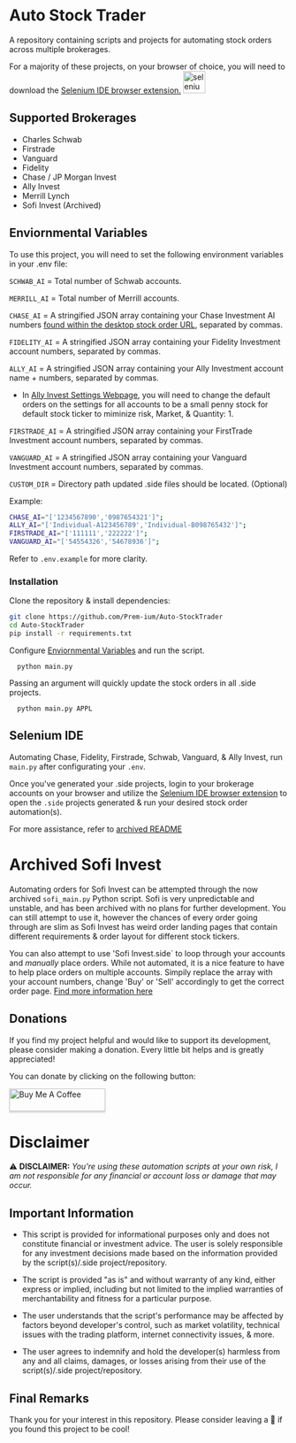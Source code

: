# Auto Stock Trader

A repository containing scripts and projects for automating stock orders across multiple brokerages.


For a majority of these projects, on your browser of choice, you will need to download the [Selenium IDE browser extension.](https://github.com/SeleniumHQ/selenium-ide)  <a href="https://www.selenium.dev/selenium-ide/" target="_blank"
rel="noreferrer"> <img
src="https://raw.githubusercontent.com/detain/svg-logos/780f25886640cef088af994181646db2f6b1a3f8/svg/selenium-logo.svg"
alt="selenium" width="40" height="40" /></a>

## Supported Brokerages
- Charles Schwab 
- Firstrade
- Vanguard
- Fidelity
- Chase / JP Morgan Invest
- Ally Invest
- Merrill Lynch
- Sofi Invest (Archived)

## Enviornmental Variables

To use this project, you will need to set the following environment variables in your .env file:

`SCHWAB_AI` = Total number of Schwab accounts.

`MERRILL_AI` = Total number of Merrill accounts.

`CHASE_AI` = A stringified JSON array containing your Chase Investment AI numbers 
[found within the desktop stock order URL](https://user-images.githubusercontent.com/80719066/216079858-746af166-8387-41ad-9564-dd0c6285eb39.png), separated by commas.

`FIDELITY_AI` = A stringified JSON array containing your Fidelity Investment account numbers, separated by commas.

`ALLY_AI` = A stringified JSON array containing your Ally Investment account name + numbers, separated by commas.

   - In [Ally Invest Settings Webpage](https://live.invest.ally.com/settings), you will need to change the default orders on the settings for all accounts to be a small penny stock for default stock ticker to miminize risk, Market, & Quantity: 1.

`FIRSTRADE_AI` = A stringified JSON array containing your FirstTrade Investment account numbers, separated by commas.

`VANGUARD_AI` = A stringified JSON array containing your Vanguard Investment account numbers, separated by commas.


`CUSTOM_DIR` = Directory path updated .side files should be located. (Optional)

Example:

```bash
CHASE_AI="['1234567890','0987654321']";
ALLY_AI="['Individual-A123456789','Individual-B098765432']";
FIRSTRADE_AI="['111111','222222']";
VANGUARD_AI="['54554326','54678936']";
```
Refer to `.env.example` for more clarity. 

### Installation

Clone the repository & install dependencies:

```bash
git clone https://github.com/Prem-ium/Auto-StockTrader
cd Auto-StockTrader
pip install -r requirements.txt
```

Configure [Enviornmental Variables](https://github.com/Prem-ium/Auto-StockTrader#enviornmental-variables) and run the script.
```
  python main.py
```

Passing an argument will quickly update the stock orders in all .side projects.
```
  python main.py APPL
```
## Selenium IDE
Automating Chase, Fidelity, Firstrade, Schwab, Vanguard, & Ally Invest, run `main.py` after configurating your `.env`.

Once you've generated your .side projects, login to your brokerage accounts on your browser and utilize the [Selenium IDE browser extension](https://github.com/SeleniumHQ/selenium-ide) to open the `.side` projects generated & run your desired stock order automation(s).

For more assistance, refer to [archived README](https://github.com/Prem-ium/Auto-StockTrader/blob/main/src/X_Archive/README.MD)

# Archived Sofi Invest

Automating orders for Sofi Invest can be attempted through the now archived `sofi_main.py` Python script. 
Sofi is very unpredictable and unstable, and has been archived with no plans for further development.
You can still attempt to use it, however the chances of every order going through are slim as Sofi Invest has weird order landing pages that contain different requirements & order layout for different stock tickers.

You can also attempt to use 'Sofi Invest.side` to loop through your accounts and *manually* place orders. While not automated, it is a nice feature to have to help place orders on multiple accounts. Simpily replace the array with your account numbers, change 'Buy' or 'Sell' accordingly to get the correct order page.
[Find more information here](https://github.com/Prem-ium/Auto-StockTrader/blob/main/src/X_Archive/README.MD#sofi-invest-automation)

## Donations
If you find my project helpful and would like to support its development, please consider making a donation. Every little bit helps and is greatly appreciated!

You can donate by clicking on the following button:

<a href="https://www.buymeacoffee.com/prem.ium" target="_blank"><img src="https://raw.githubusercontent.com/Prem-ium/youtube-analytics-bot/main/output-examples/media/coffee-logo.png" alt="Buy Me A Coffee" style="height: 41px !important;width: 174px !important;box-shadow: 0px 3px 2px 0px rgba(190, 190, 190, 0.5) !important;-webkit-box-shadow: 0px 3px 2px 0px rgba(190, 190, 190, 0.5) !important;" ></a>

# Disclaimer

⚠️ **DISCLAIMER:** _You're using these automation scripts at your own risk, I am not responsible for any financial or account loss or damage that may occur._

## Important Information

- This script is provided for informational purposes only and does not constitute financial or investment advice. The user is solely responsible for any investment decisions made based on the information provided by the script(s)/.side project/repository.

- The script is provided "as is" and without warranty of any kind, either express or implied, including but not limited to the implied warranties of merchantability and fitness for a particular purpose.

- The user understands that the script's performance may be affected by factors beyond developer's control, such as market volatility, technical issues with the trading platform, internet connectivity issues, & more.

- The user agrees to indemnify and hold the developer(s) harmless from any and all claims, damages, or losses arising from their use of the script(s)/.side project/repository.

## Final Remarks

Thank you for your interest in this repository. 
Please consider leaving a :star2: if you found this project to be cool!
